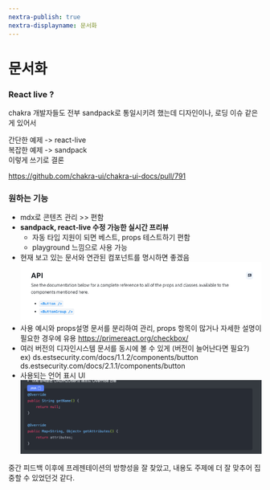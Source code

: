 ```yaml
---
nextra-publish: true
nextra-displayname: 문서화
---
```

# 문서화

### React live ?
chakra 개발자들도 전부 sandpack로 통일시키려 했는데 디자인이나, 로딩 이슈 같은게 있어서  
  
간단한 예제 -> react-live  
복잡한 예제 -> sandpack  
이렇게 쓰기로 결론
  
https://github.com/chakra-ui/chakra-ui-docs/pull/791


###  원하는 기능
- mdx로 콘텐츠 관리 >> 편함
- **sandpack, react-live 수정 가능한 실시간 프리뷰**
    - 자동 타입 지원이 되면 베스트, props 테스트하기 편함
    - playground 느낌으로 사용 가능
- 현재 보고 있는 문서와 연관된 컴포넌트를 명시하면 좋겠음![Pasted image 20230921145438.png](/Pasted_image_20230921145438.png)
- 사용 예시와 props설명 문서를 분리하여 관리, props 항목이 많거나 자세한 설명이 필요한 경우에 유용
  https://primereact.org/checkbox/
- 여러 버전의 디자인시스템 문서를 동시에 볼 수 있게 (버전이 늘어난다면 필요?)
  ex) ds.estsecurity.com/docs/1.1.2/components/button
        ds.estsecurity.com/docs/2.1.1/components/button
- 사용되는 언어 표시 UI
![Pasted image 20230921145203.png](/Pasted_image_20230921145203.png)





중간 피드백 이후에 프레젠테이션의 방향성을 잘 찾았고, 내용도 주제에 더 잘 맞추어 집중할 수 있었던것 같다.
